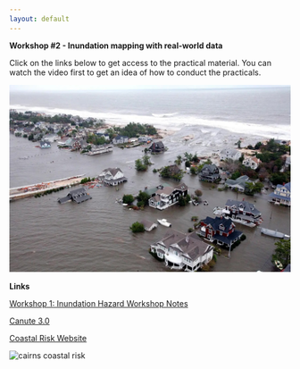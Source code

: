 ```yaml
---
layout: default
---
```


**Workshop #2 - Inundation mapping with real-world data**

Click on the links below to get access to the practical material. You can watch the video first to get an idea of how to conduct the practicals.

![sandy_inundation](assets/sandy_inundation.jpeg)

<!--![map of beach locations](assets/map_locations.jpg) -->

**Links**

[Workshop 1: Inundation Hazard Workshop Notes]((https://www.notion.so/Workshop-2-Inundation-mapping-with-real-world-data-2106f8acd3fa8041bac5ff6f5859e313?source=copy_link))

[Canute 3.0](https://shiny.csiro.au/Canute3_0/)

[Coastal Risk Website](http://www.coastalrisk.com.au)



![cairns coastal risk](assets/cairns_coastalrisk.jpeg)

<!-- [People](./people.html)

[Research](./projects.html)

[Media and Publications](./publications.html)

[Datasets](./data.html)

[Teaching](./teaching.html)

[Available Honours and Masters Projects](./student_projects)

[Other interests](./other.html) -->

